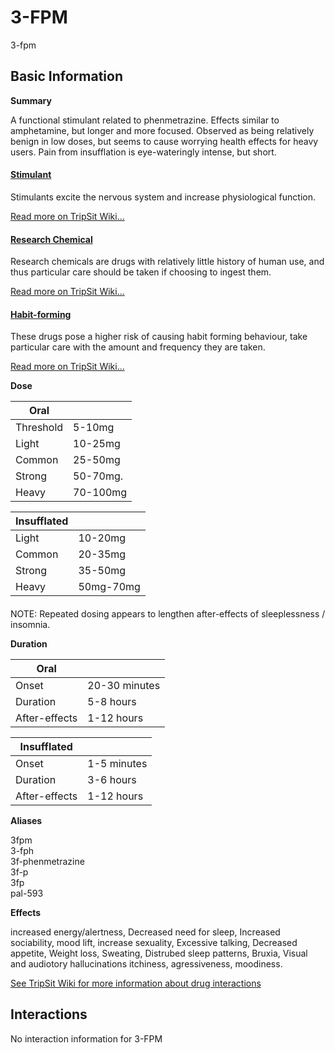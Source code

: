 # 3-FPM

3-fpm

## Basic Information

**Summary**

A functional stimulant related to phenmetrazine. Effects similar to amphetamine, but longer and more focused. Observed as being relatively benign in low doses, but seems to cause worrying health effects for heavy users. Pain from insufflation is eye-wateringly intense, but short.

#### [Stimulant](/category/stimulant)

Stimulants excite the nervous system and increase physiological function.

[Read more on TripSit Wiki...](#{category.wiki})

#### [Research Chemical](/category/research-chemical)

Research chemicals are drugs with relatively little history of human use, and thus particular care should be taken if choosing to ingest them.

[Read more on TripSit Wiki...](#{category.wiki})

#### [Habit-forming](/category/habit-forming)

These drugs pose a higher risk of causing habit forming behaviour, take particular care with the amount and frequency they are taken.

[Read more on TripSit Wiki...](#{category.wiki})

**Dose**

| Oral      |          |
| --------- | -------- |
| Threshold | 5-10mg   |
| Light     | 10-25mg  |
| Common    | 25-50mg  |
| Strong    | 50-70mg. |
| Heavy     | 70-100mg |

| Insufflated |           |
| ----------- | --------- |
| Light       | 10-20mg   |
| Common      | 20-35mg   |
| Strong      | 35-50mg   |
| Heavy       | 50mg-70mg |

#### 

 NOTE: Repeated dosing appears to lengthen after-effects of sleeplessness / insomnia.

**Duration**

| Oral          |               |
| ------------- | ------------- |
| Onset         | 20-30 minutes |
| Duration      | 5-8 hours     |
| After-effects | 1-12 hours    |

| Insufflated   |             |
| ------------- | ----------- |
| Onset         | 1-5 minutes |
| Duration      | 3-6 hours   |
| After-effects | 1-12 hours  |

**Aliases**

3fpm  
3-fph  
3f-phenmetrazine  
3f-p  
3fp  
pal-593  

**Effects**

increased energy/alertness, Decreased need for sleep, Increased sociability, mood lift, increase sexuality, Excessive talking, Decreased appetite, Weight loss, Sweating, Distrubed sleep patterns, Bruxia, Visual and audiotory hallucinations itchiness, agressiveness, moodiness.

[See TripSit Wiki for more information about drug interactions](http://combo.tripsit.me/)

## Interactions

No interaction information for 3-FPM